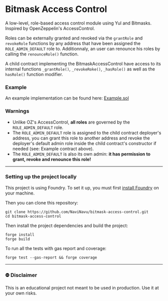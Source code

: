 # Bitmask Access Control
A low-level, role-based access control module using Yul and Bitmasks. Inspired by OpenZeppelin's AccessControl.

Roles can be externally granted and revoked via the `grantRole` and `revokeRole` functions by any address that have been assigned the `ROLE_ADMIN_DEFAULT` role to. Additionnaly, an user can renounce his roles by calling the `renounceRole()` function.

A child contract implementing the BitmaskAccessControl have access to its internal functions `_grantRole()`, `_revokeRoke()`, `_hasRole()` as well as the `hasRole()` function modifier.

### Example

An example implementation can be found here: [Example.sol](https://github.com/NaviNavu/bitmask-access-control/blob/main/Example.sol)

### Warnings
- Unlike OZ's AccessControl, **all roles** are governed by the `ROLE_ADMIN_DEFAULT` role.
- The `ROLE_ADMIN_DEFAULT` role is assigned to the child contract deployer's address, you can grant this role to another address and revoke the deployer's default admin role inside the child contract's constructor if needed (see: Example contract above).
- The `ROLE_ADMIN_DEFAULT` is also its own admin: **it has permission to grant, revoke and renounce this role!**

---

### Setting up the project locally

This project is using Foundry. To set it up, you must first [install Foundry](https://book.getfoundry.sh/getting-started/installation) on your machine.


Then you can clone this repository:
```
git clone https://github.com/NaviNavu/bitmask-access-control.git
cd bitmask-access-control
```

Then install the project dependencies and build the project:
```
forge install
forge build
```

To run all the tests with gas report and coverage:
```
forge test --gas-report && forge coverage
```

---

### ⛔️ Disclaimer
This is an educational project not meant to be used in production. Use it at your own risks.
